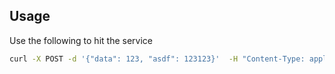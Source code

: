 ## Usage 

Use the following to hit the service

```bash
curl -X POST -d '{"data": 123, "asdf": 123123}'  -H "Content-Type: application/json" 'http://localhost:3030/events'
```